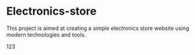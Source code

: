 # Electronics-store

This project is aimed at creating a simple electronics store website
using modern technologies and tools.

123